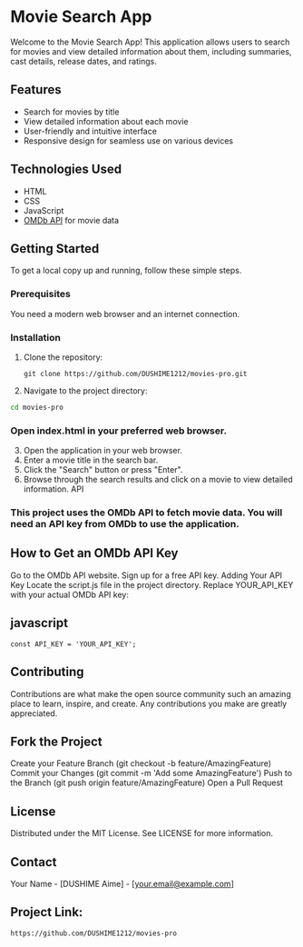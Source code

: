 # Movie Search App

Welcome to the Movie Search App! This application allows users to search for movies and view detailed information about them, including summaries, cast details, release dates, and ratings.

## Features

- Search for movies by title
- View detailed information about each movie
- User-friendly and intuitive interface
- Responsive design for seamless use on various devices

## Technologies Used

- HTML
- CSS
- JavaScript
- [OMDb API](http://www.omdbapi.com/) for movie data

## Getting Started

To get a local copy up and running, follow these simple steps.

### Prerequisites

You need a modern web browser and an internet connection.

### Installation

1. Clone the repository:
   ```
   git clone https://github.com/DUSHIME1212/movies-pro.git
   ```
2. Navigate to the project directory:
```sh
cd movies-pro
```
### Open index.html in your preferred web browser.

3. Open the application in your web browser.
4. Enter a movie title in the search bar.
5. Click the "Search" button or press "Enter".
6. Browse through the search results and click on a movie to view detailed information.
API
### This project uses the OMDb API to fetch movie data. You will need an API key from OMDb to use the application.

## How to Get an OMDb API Key
Go to the OMDb API website.
Sign up for a free API key.
Adding Your API Key
Locate the script.js file in the project directory.
Replace YOUR_API_KEY with your actual OMDb API key:

## javascript
```
const API_KEY = 'YOUR_API_KEY';
```
## Contributing

Contributions are what make the open source community such an amazing place to learn, inspire, and create. Any contributions you make are greatly appreciated.

## Fork the Project
Create your Feature Branch (git checkout -b feature/AmazingFeature)
Commit your Changes (git commit -m 'Add some AmazingFeature')
Push to the Branch (git push origin feature/AmazingFeature)
Open a Pull Request

## License
Distributed under the MIT License. See LICENSE for more information.

## Contact
Your Name - [DUSHIME Aime] - [your.email@example.com]

## Project Link: 
```
https://github.com/DUSHIME1212/movies-pro
```
